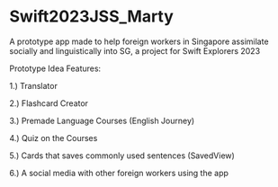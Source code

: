 # Swift2023JSS_Marty
A prototype app made to help foreign workers in Singapore assimilate socially and linguistically into SG, a project for Swift Explorers 2023

Prototype Idea Features:

1.) Translator

2.) Flashcard Creator

3.) Premade Language Courses (English Journey)

4.) Quiz on the Courses

5.) Cards that saves commonly used sentences (SavedView)

6.) A social media with other foreign workers using the app 
